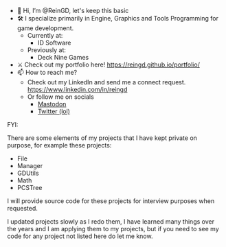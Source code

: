 - 👋 Hi, I’m @ReinGD, let's keep this basic 
- 🛠 I specialize primarily in Engine, Graphics and Tools Programming for game development.
  * Currently at:
    * ID Software
  * Previously at:
    * Deck Nine Games 
- ⚔ Check out my portfolio here! https://reingd.github.io/portfolio/
- 📫 How to reach me? 
  * Check out my LinkedIn and send me a connect request. https://www.linkedin.com/in/reingd
  * Or follow me on socials
    * <a rel="me" href="https://mastodon.gamedev.place/@ReinGD">Mastodon</a>
    * <a rel="me" href="https://twitter.com/Rein_GD">Twitter (lol)</a>
  

FYI:

There are some elements of my projects that I have kept private on purpose, for example these projects:

* File
* Manager
* GDUtils
* Math
* PCSTree

I will provide source code for these projects for interview purposes when requested.

I updated projects slowly as I redo them, I have learned many things over the years and I am applying them to my projects, but if you need to see my code for any project not listed here do let me know.

<!---
ReinGD/ReinGD is a ✨ special ✨ repository because its `README.md` (this file) appears on your GitHub profile.
You can click the Preview link to take a look at your changes.
--->
